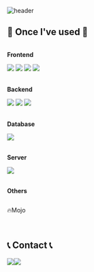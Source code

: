 ![header](https://capsule-render.vercel.app/api?type=waving&color=gradient&height=150&section=header&text=Backend-Developer&fontSize=60)
<br>

## 🔨 Once I've used 🔨
<div style="display:flex; flex-direction:column; align-items:flex-start;">
  <!--Frontend-->
      <p><strong>Frontend</strong></p>
    <div>
        <img src="https://img.shields.io/badge/HTML5-E34F26?style=flat-square&logo=html5&logoColor=white"> 
        <img src="https://img.shields.io/badge/CSS-1572B6?style=flat-square&logo=css3&logoColor=white"> 
        <img src="https://img.shields.io/badge/JavaScript-F7DF1E?style=flat-square&logo=javascript&logoColor=black"> 
        <img src="https://img.shields.io/badge/REACT-61DAFB?style=flat-square&logo=react&logoColor=white"> 
    </div>
  <br>
    <!-- Backend -->
    <p><strong>Backend</strong></p>
    <div>
        <img src="https://img.shields.io/badge/Java-007396?style=for-the-badge&logo=Java&logoColor=white"> 
        <img src="https://img.shields.io/badge/Spring Boot-6DB33F?style=for-the-badge&logo=spring boot&logoColor=white"> 
        <img src="https://img.shields.io/badge/Python-3776AB?style=for-the-badge&logo=Python&logoColor=white"> 
    </div>
  <br>
    <!-- Database -->
    <p><strong>Database</strong></p>
    <div>
        <img src="https://img.shields.io/badge/mysql-4479A1?style=for-the-badge&logo=mysql&logoColor=white"> 
    </div>
  <br>
    <!-- Server -->
    <p><strong>Server</strong></p>
    <div>
        <img src="https://img.shields.io/badge/Google Cloud-4285F4?style=for-the-badge&logo=googlecloud&logoColor=white"> 
    </div>
  <br>
    <!-- Others -->
    <p><strong>Others</strong></p>
    <div>
        <p>🔥Mojo</p>
</div><br>
</div>

## 📞 Contact 📞
<div style="display:flex; flex-direction:row;">
    <a href="mailto:gwonhajin2@gmail.com">
        <img src="https://img.shields.io/badge/Gmail-EA4335?style=for-the-badge&logo=Gmail&logoColor=white"> 
    </a>
    <a href="https://www.instagram.com/everlazing_hajin">
        <img src="https://img.shields.io/badge/Instagram-E4405F?style=for-the-badge&logo=Instagram&logoColor=white"> 
    </a>
</div>
